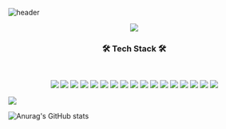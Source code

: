 ![header](https://capsule-render.vercel.app/api?type=slice&color=auto&text=Kang%Min%Ho&animation=fadeIn)

<p align="center">
<img src="https://img.shields.io/badge/github-%23121011.svg?style=for-the-badge&logo=github&logoColor=white"/></a>
</p>
<h3 align="center"><b>🛠 Tech Stack 🛠</b></h3>
</br>
<p align="center">
<img src="https://img.shields.io/badge/python-3670A0?style=for-the-badge&logo=python&logoColor=ffdd54"/></a> 
<img src="https://img.shields.io/badge/java-%23ED8B00.svg?style=for-the-badge&logo=java&logoColor=white"/></a>
<img src="https://img.shields.io/badge/c%23-%23239120.svg?style=for-the-badge&logo=c-sharp&logoColor=white"/></a> 
<a href="https://ko.wikipedia.org/wiki/C_(%ED%94%84%EB%A1%9C%EA%B7%B8%EB%9E%98%EB%B0%8D_%EC%96%B8%EC%96%B4)" target="_blank">
<img src="https://img.shields.io/badge/c-%2300599C.svg?style=for-the-badge&logo=c&logoColor=white"/></a> 
<img src="https://img.shields.io/badge/c++-%2300599C.svg?style=for-the-badge&logo=c%2B%2B&logoColor=white"/></a>
<img src="https://img.shields.io/badge/javascript-%23323330.svg?style=for-the-badge&logo=javascript&logoColor=%23F7DF1E"/></a>
<img src="https://img.shields.io/badge/typescript-%23007ACC.svg?style=for-the-badge&logo=typescript&logoColor=white"/></a>
<img src="https://img.shields.io/badge/express.js-%23404d59.svg?style=for-the-badge&logo=express&logoColor=%2361DAFB"/></a>
<img src="https://img.shields.io/badge/flask-%23000.svg?style=for-the-badge&logo=flask&logoColor=white"/></a>
<img src="https://img.shields.io/badge/nestjs-%23E0234E.svg?style=for-the-badge&logo=nestjs&logoColor=white"/></a>
<img src="https://img.shields.io/badge/node.js-6DA55F?style=for-the-badge&logo=node.js&logoColor=white"/></a>
<img src="https://img.shields.io/badge/NPM-%23000000.svg?style=for-the-badge&logo=npm&logoColor=white"/></a>
<img src="https://img.shields.io/badge/yarn-%232C8EBB.svg?style=for-the-badge&logo=yarn&logoColor=white"/></a>
<img src="https://img.shields.io/badge/react-%2320232a.svg?style=for-the-badge&logo=react&logoColor=%2361DAFB"/></a>
<img src="https://img.shields.io/badge/Visual%20Studio%20Code-0078d7.svg?style=for-the-badge&logo=visual-studio-code&logoColor=white"/></a>
<img src="https://img.shields.io/badge/mysql-%2300f.svg?style=for-the-badge&logo=mysql&logoColor=white"/></a>
<img src="https://img.shields.io/badge/-jest-%23C21325?style=for-the-badge&logo=jest&logoColor=white"/></a>
</p>

 <img src="https://img.shields.io/badge/Razer-00FF00?style=flat-square&logo=Python&logoColor=white"/></a>
 

 ![Anurag's GitHub stats](https://github-readme-stats.vercel.app/api?username=boo105&show_icons=true&theme=radical&count_private=true)
 
